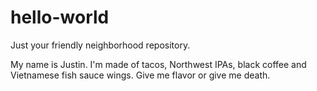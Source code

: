 # hello-world
Just your friendly neighborhood repository.


My name is Justin. I'm made of tacos, Northwest IPAs, black coffee and Vietnamese fish sauce wings. Give me flavor or give me death.  
